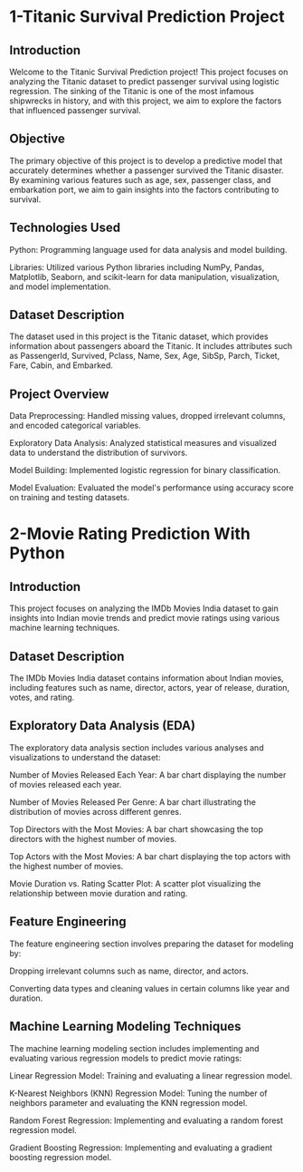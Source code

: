 # **1-Titanic Survival Prediction Project**

## **Introduction**

Welcome to the Titanic Survival Prediction project! This project focuses on analyzing the Titanic dataset to predict passenger survival using logistic regression. The sinking of the Titanic is one of the most infamous shipwrecks in history, and with this project, we aim to explore the factors that influenced passenger survival.

## **Objective**

The primary objective of this project is to develop a predictive model that accurately determines whether a passenger survived the Titanic disaster. By examining various features such as age, sex, passenger class, and embarkation port, we aim to gain insights into the factors contributing to survival.

## **Technologies Used**

Python: Programming language used for data analysis and model building.

Libraries: Utilized various Python libraries including NumPy, Pandas, Matplotlib, Seaborn, and scikit-learn for data manipulation, visualization, and model implementation.

## **Dataset Description**

The dataset used in this project is the Titanic dataset, which provides information about passengers aboard the Titanic. It includes attributes such as PassengerId, Survived, Pclass, Name, Sex, Age, SibSp, Parch, Ticket, Fare, Cabin, and Embarked.

## **Project Overview**
Data Preprocessing: Handled missing values, dropped irrelevant columns, and encoded categorical variables.

Exploratory Data Analysis: Analyzed statistical measures and visualized data to understand the distribution of survivors.

Model Building: Implemented logistic regression for binary classification.

Model Evaluation: Evaluated the model's performance using accuracy score on training and testing datasets.

 
# **2-Movie Rating Prediction With Python**

## **Introduction**

This project focuses on analyzing the IMDb Movies India dataset to gain insights into Indian movie trends and predict movie ratings using various machine learning techniques.

## **Dataset Description**

The IMDb Movies India dataset contains information about Indian movies, including features such as name, director, actors, year of release, duration, votes, and rating.

## **Exploratory Data Analysis (EDA)**

The exploratory data analysis section includes various analyses and visualizations to understand the dataset:

Number of Movies Released Each Year: A bar chart displaying the number of movies released each year.

Number of Movies Released Per Genre: A bar chart illustrating the distribution of movies across different genres.

Top Directors with the Most Movies: A bar chart showcasing the top directors with the highest number of movies.

Top Actors with the Most Movies: A bar chart displaying the top actors with the highest number of movies.

Movie Duration vs. Rating Scatter Plot: A scatter plot visualizing the relationship between movie duration and rating.

## **Feature Engineering**

The feature engineering section involves preparing the dataset for modeling by:

Dropping irrelevant columns such as name, director, and actors.

Converting data types and cleaning values in certain columns like year and duration.

## **Machine Learning Modeling Techniques**

The machine learning modeling section includes implementing and evaluating various regression models to predict movie ratings:

Linear Regression Model: Training and evaluating a linear regression model.

K-Nearest Neighbors (KNN) Regression Model: Tuning the number of neighbors parameter and evaluating the KNN regression model.

Random Forest Regression: Implementing and evaluating a random forest regression model.

Gradient Boosting Regression: Implementing and evaluating a gradient boosting regression model.
